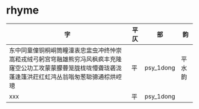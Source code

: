 # rhyme

字|平仄|部|韵
---|---|---|---
东中同童僮铜桐峒筒瞳潼衷忠盅虫冲终忡崇嵩菘戎绒弓躬宫穹融雄熊穷冯风枫疯丰充隆窿空公功工攻蒙蒙朦瞢笼胧栊咙懵聋珑砻泷蓬逢篷洪荭红虹鸿丛翁嗡匆葱聪骢通棕烘崆璁|	平	|	psy_1dong	|	平水韵
xxx |	平	|	psy_1dong